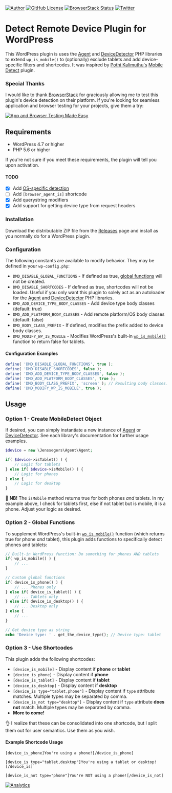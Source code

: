 [![Author](https://img.shields.io/badge/author-Daniel%20M.%20Hendricks-lightgrey.svg?colorB=9900cc)](https://daniel.hn/?utm_source=github.com&utm_medium=campaign&utm_content=button&utm_campaign=dmhendricks%2Fdetect-remote-device)
[![GitHub License](https://img.shields.io/badge/license-GPLv2-yellow.svg)](https://raw.githubusercontent.com/dmhendricks/detect-remote-device/master/LICENSE)
[![BrowserStack Status](https://www.browserstack.com/automate/badge.svg?badge_key=dmFTRkE3MlplYlB6djZyeWVyOU9XVmVEUjBqMjRpc3dXU3Z0QnM5WEhjVT0tLW9FN2tFYWkzZmdId295YjhKRC9aM3c9PQ==--1d6690824fc2a396d950cd61ec80eab2376b0c50)](https://www.browserstack.com/automate/public-build/dmFTRkE3MlplYlB6djZyeWVyOU9XVmVEUjBqMjRpc3dXU3Z0QnM5WEhjVT0tLW9FN2tFYWkzZmdId295YjhKRC9aM3c9PQ==--1d6690824fc2a396d950cd61ec80eab2376b0c50?utm_source=github.com&utm_medium=referral&utm_content=button&utm_campaign=dmhendricks%2Fdetect-remote-device)
[![Twitter](https://img.shields.io/twitter/url/https/github.com/dmhendricks/detect-remote-device.svg?style=social)](https://twitter.com/danielhendricks)

# Detect Remote Device Plugin for WordPress

This WordPress plugin is uses the [Agent](https://github.com/jenssegers/agent) and [DeviceDetector](https://github.com/matomo-org/device-detector) PHP libraries to extend `wp_is_mobile()` to (optionally) exclude tablets and add device-specific filters and shortcodes. It was inspired by [Pothi Kalimuthu's](https://www.tinywp.in/?utm_source=github.com&utm_medium=campaign&utm_content=button&utm_campaign=detect-mobile-device) [Mobile Detect](https://wordpress.org/plugins/tinywp-mobile-detect/) plugin.

### Special Thanks

I would like to thank [BrowserStack](http://browserstack.com/?utm_source=github.com&utm_medium=referral&utm_content=link&utm_campaign=dmhendricks%2Fdetect-remote-device) for graciously allowing me to test this plugin's device detection on their platform. If you're looking for seamless application and browser testing  for your projects, give them a try:

[![App and Browser Testing Made Easy](https://f001.backblazeb2.com/file/hendricks/images/github/brands/browserstack/browserstack-logo-350x98.png)](http://browserstack.com/?utm_source=github.com&utm_medium=referral&utm_content=logo&utm_campaign=dmhendricks%2Fdetect-remote-device)

## Requirements

- WordPress 4.7 or higher
- PHP 5.6 or higher

If you're not sure if you meet these requirements, the plugin will tell you upon activation.

#### TODO

- [x] Add [OS-specific detection](https://github.com/jenssegers/agent)
- [ ] Add `[browser_agent_is]` shortcode
- [x] Add querystring modifiers
- [x] Add support for getting device type from request headers

### Installation

Download the distributable ZIP file from the [Releases](https://github.com/dmhendricks/detect-mobile-device/releases) page and install as you normally do for a WordPress plugin.

### Configuration

The following constants are available to modify behavior. They may be defined in your `wp-config.php`:

- `DMD_DISABLE_GLOBAL_FUNCTIONS` - If defined as true, [global functions](#option-2---global-functions) will not be created.
- `DMD_DISABLE_SHORTCODES` - If defined as true, shortcodes will not be loaded. Useful if you only want this plugin to solely act as an autoloader for the [Agent](https://github.com/jenssegers/agent) and [DeviceDetector](https://github.com/matomo-org/device-detector) PHP libraries.
- `DMD_ADD_DEVICE_TYPE_BODY_CLASSES` - Add device type body classes (default: true)
- `DMD_ADD_PLATFORM_BODY_CLASSES` - Add remote platform/OS body classes (default: false)
- `DMD_BODY_CLASS_PREFIX` - If defined, modifies the prefix added to device body classes.
- `DMD_MODIFY_WP_IS_MOBILE` - Modifies WordPress's built-in [`wp_is_mobile()`](https://codex.wordpress.org/Function_Reference/wp_is_mobile) function to return false for tablets.

#### Configuration Examples

```php
define( 'DMD_DISABLE_GLOBAL_FUNCTIONS', true );
define( 'DMD_DISABLE_SHORTCODES', false );
define( 'DMD_ADD_DEVICE_TYPE_BODY_CLASSES', false );
define( 'DMD_ADD_PLATFORM_BODY_CLASSES', true );
define( 'DMD_BODY_CLASS_PREFIX', 'screen' ); // Resulting body classes: screen-mobile, screen-desktop, etc
define( 'DMD_MODIFY_WP_IS_MOBILE', true );
```

## Usage

### Option 1 - Create MobileDetect Object

If desired, you can simply instantiate a new instance of [Agent](https://github.com/jenssegers/agent) or [DeviceDetector](https://github.com/matomo-org/device-detector). See each library's documentation for further usage examples.

```php
$device = new \Jenssegers\Agent\Agent;

if( $device->isTablet() ) {
	// Logic for tablets
} else if( $device->isMobile() ) {
	// Logic for phones
} else {
	// Logic for desktop
}
```

:rotating_light: **NB!** The `isMobile` method returns true for both phones _and_ tablets. In my example above, I check for tablets first, else if not tablet but is mobile, it is a phone. Adjust your logic as desired.

### Option 2 - Global Functions

To supplement WordPress's built-in [`wp_is_mobile()`](https://codex.wordpress.org/Function_Reference/wp_is_mobile) function (which returns true for phone _and_ tablet), this plugin adds functions to specifically detect phones and tablets:

```php
// Built-in WordPress function: Do something for phones AND tablets
if( wp_is_mobile() ) {
	// ...
}

// Custom global functions
if( device_is_phone() ) {
	// ... Phones only
} else if( device_is_tablet() ) {
	// ... Tablets only
} else if( device_is_desktop() ) {
	// ... Desktop only
} else {
    // ...
}

// Get device type as string
echo 'Device type: ' . get_the_device_type(); // Device type: tablet
```

### Option 3 - Use Shortcodes

This plugin adds the following shortcodes:

- `[device_is_mobile]` - Display content if **phone** or **tablet**
- `[device_is_phone]` - Display content if **phone**
- `[device_is_tablet]` - Display content if **tablet**
- `[device_is_desktop]` - Display content if **desktop**
- `[device_is type="tablet,phone"]` - Display content if `type` attribute matches. Multiple types may be separated by comma.
- `[device_is_not type="desktop"]` - Display content if `type` attribute **does not** match. Multiple types may be separated by comma.
- **More to come!**

:ok_hand: I realize that these can be consolidated into one shortcode, but I split them out for user semantics. Use them as you wish.

#### Example Shortcode Usage

```
[device_is_phone]You're using a phone![/device_is_phone]

[device_is type="tablet,desktop"]You're using a tablet or desktop![/device_is]

[device_is_not type="phone"]You're NOT using a phone![/device_is_not]
```

[![Analytics](https://ga-beacon.appspot.com/UA-126205765-1/dmhendricks/detect-remote-device?flat)](https://ga-beacon.appspot.com/?utm_source=github.com&utm_medium=referral&utm_content=button&utm_campaign=dmhendricks%2Fdetect-remote-device)
